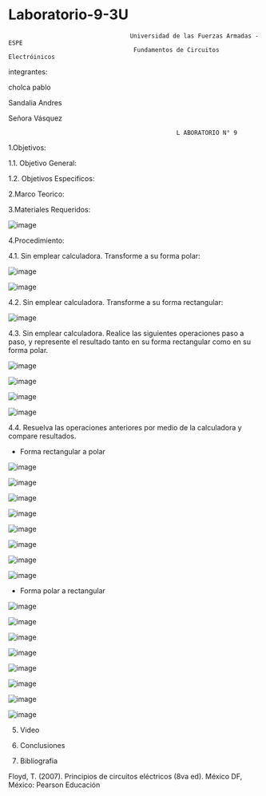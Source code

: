# Laboratorio-9-3U

                                      Universidad de las Fuerzas Armadas - ESPE
                                       Fundamentos de Circuitos Electróinicos
                                       
integrantes:

cholca pablo

Sandalia Andres

Señora Vásquez

                                                   L ABORATORIO N° 9
                                                
1.Objetivos:

1.1. Objetivo General:


1.2. Objetivos Especificos:

2.Marco Teorico:

3.Materiales Requeridos:

![image](https://user-images.githubusercontent.com/105687375/186785920-71336484-7c0f-4d4d-bd04-03fa11386345.png)

4.Procedimiento:

4.1.  Sin emplear calculadora. Transforme a su forma polar:

![image](https://user-images.githubusercontent.com/105687375/186784443-64703d15-407c-499d-8489-f28bdaad492d.png)

![image](https://user-images.githubusercontent.com/105687375/186784477-518678b4-0be1-45e7-be79-8efdd43dde44.png)


4.2.  Sin emplear calculadora. Transforme a su forma rectangular:

![image](https://user-images.githubusercontent.com/105687213/186786508-dbd95643-196d-4b0a-9c65-7ab2d1d9bf87.png)

4.3.  Sin emplear calculadora. Realice las siguientes operaciones paso a paso, y represente el resultado tanto en su forma rectangular como en su forma polar.

![image](https://user-images.githubusercontent.com/105687375/186788380-92530ade-739d-4796-b411-fdfd0de1573d.png)

![image](https://user-images.githubusercontent.com/105687375/186788540-0b966b24-3fc8-4eda-9ee2-719a912269fa.png)

![image](https://user-images.githubusercontent.com/105687375/186788623-078da6a1-6859-4c61-916e-d83e47548a5b.png)

![image](https://user-images.githubusercontent.com/105687213/186786693-4167fa55-e054-4847-a9d9-607635fe5ac6.png)

4.4.  Resuelva las operaciones anteriores por medio de la calculadora y compare resultados.

- Forma rectangular a polar

![image](https://user-images.githubusercontent.com/105687213/186786991-9e66f6c4-b520-47c8-9817-4949ccf96d32.png)

![image](https://user-images.githubusercontent.com/105687213/186787678-94bf7ef7-b517-4f36-94ed-37182a822cdd.png)

![image](https://user-images.githubusercontent.com/105687213/186787220-b5b47494-831f-4c2b-9fac-6de2537c33e6.png)

![image](https://user-images.githubusercontent.com/105687213/186787701-b8624a58-7580-4d81-a960-584f46ff87c7.png)

![image](https://user-images.githubusercontent.com/105687213/186787294-422885ad-5ce6-4aec-8867-12601e9f26b6.png)

![image](https://user-images.githubusercontent.com/105687213/186787726-ad37110a-b422-49ee-be5f-856857adb7a4.png)

![image](https://user-images.githubusercontent.com/105687213/186787344-c871492b-9fe6-47bd-b76f-224fb2c1df25.png)

![image](https://user-images.githubusercontent.com/105687213/186787760-ccfdbada-4a91-495a-8429-29604d2fad13.png)

- Forma polar a rectangular

![image](https://user-images.githubusercontent.com/105687213/186787436-9d128a2d-e961-482c-9790-597ed8ec4160.png)

![image](https://user-images.githubusercontent.com/105687213/186787790-eb74c20b-21f0-46df-b874-e03cd184c700.png)

![image](https://user-images.githubusercontent.com/105687213/186787812-cb7e3f8d-fd21-4b3f-9c78-9815be3d20c8.png)

![image](https://user-images.githubusercontent.com/105687213/186787829-fabe201b-1789-45f5-adc2-6a30ed376e2b.png)

![image](https://user-images.githubusercontent.com/105687213/186787856-3f4f8526-4ca9-40de-a38c-28910a56bdc8.png)

![image](https://user-images.githubusercontent.com/105687213/186787898-31f773d2-977a-4284-88f4-640b75cfb28f.png)

![image](https://user-images.githubusercontent.com/105687213/186787919-70a190e9-2515-41de-b1e2-7634b7552d42.png)

![image](https://user-images.githubusercontent.com/105687213/186787942-09a8e004-dce6-48b7-a739-9271171753c2.png)


5. Video

6. Conclusiones

7. Bibliografia

Floyd, T. (2007). Principios de circuitos eléctricos (8va ed). México DF, México: Pearson Educación






